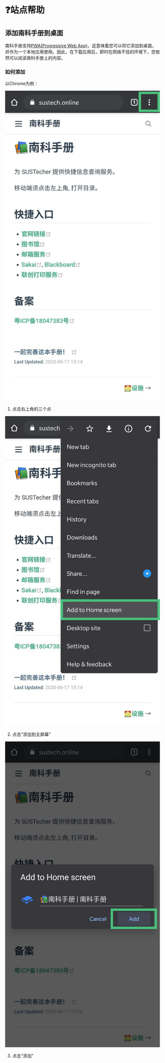 # ❓站点帮助

## 添加南科手册到桌面

南科手册支持[PWA](https://sspai.com/post/60928)[(Progressive Web App)](https://web.dev/progressive-web-apps/)，这意味着您可以将它添加到桌面，并作为一个本地应用使用。因此，在下载应用后，即时在网络不佳的环境下，您依然可以阅读南科手册上的内容。

### 如何添加

以Chrome为例：

![三个点](./pwa/add1.png)

1. 点击右上角的三个点

![点击“添加到主屏幕”](./pwa/add2.png)

2. 点击“添加到主屏幕”

![点击“添加”](./pwa/add3.png)

3. 点击“添加”
